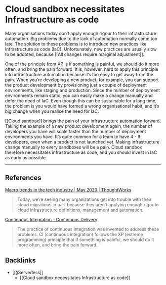 # Cloud sandbox necessitates Infrastructure as code
Many organisations today don’t apply enough rigour to their infrastructure automation. Big problems due to the lack of automation normally come too late. The solution to these problems is to introduce new practices like Infrastructure as code (IaC). Unfortunately, new practices are usually slow to be adopted, because [[All changes require marginal adjustment]].

One of the principle from XP is if something is painful, we should do it more often, and bring the pain forward. It is, however, hard to apply this principle into infrastructure automation because it’s too easy to get away from the pain. When you’re developing a new product, for example, you can support the product development by provisioning just a couple of deployment environments, like staging and production. Since the number of deployment environments remain static, you can easily make a change manually and defer the need of IaC. Even though this can be sustainable for a long time, the problem is you would have formed a wrong organisational habit, and it’s big change when you realise the need for IaC.

[[Cloud sandbox]] brings the pain of your infrastructure automation forward. Taking the example of a new product development again, the number of developers you have will scale faster than the number of deployment environments you have. It’s quite common for a team to have 4 - 6 developers, even when a product is not launched yet. Making infrastructure change manually to every sandboxes will be a pain. Cloud sandbox therefore necessitates infrastructure as code, and you should invest in IaC as early as possible.

---
## References
[Macro trends in the tech industry | May 2020 | ThoughtWorks](https://www.thoughtworks.com/insights/blog/macro-trends-tech-industry-may-2020)
> Today, we’re seeing many organizations get into trouble with their cloud migrations in part because they aren’t applying enough rigor to cloud infrastructure definitions, management and automation. 

[Continuous Integration - Continuous Delivery](https://continuousdelivery.com/foundations/continuous-integration/)
> The practice of continuous integration was invented to address these problems. CI (continuous integration) follows the XP (extreme programming) principle that if something is painful, we should do it more often, and bring the pain forward.

## Backlinks
* [[§Serverless]]
	* [[Cloud sandbox necessitates Infrastructure as code]]

<!-- #evergreen #infrastructure #test -->

<!-- {BearID:05347D32-1E36-452B-89E6-7EC97846C762-1211-000031C0A9A55371} -->
